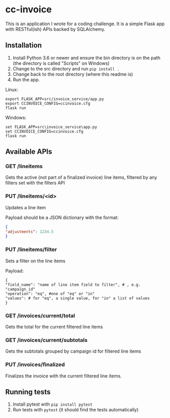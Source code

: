 # cc-invoice
This is an application I wrote for a coding challenge. It is a simple Flask app with RESTful(ish) APIs backed by SQLAlchemy.

## Installation
1. Install Python 3.6 or newer and ensure the bin directory is on the path (the directory is called "Scripts" on Windows)
1. Change to the src directory and run 
```pip install .```
1. Change back to the root directory (where this readme is)
1. Run the app.

Linux:
```
export FLASK_APP=src/invoice_service/app.py
export CCINVOICE_CONFIG=ccinvoice.cfg
flask run
```

Windows: 
```
set FLASK_APP=src\invoice_service\app.py
set CCINVOICE_CONFIG=ccinvoice.cfg
flask run
```

## Available APIs
### GET /lineitems
Gets the active (not part of a finalized invoice) line items, filtered by any filters set with the filters API
### PUT /lineitems/\<id\>
Updates a line item

Payload should be a JSON dictionary with the format:
```json
{
"adjustments": 1234.5
}
```

### PUT /lineitems/filter
Sets a filter on the line items

Payload:
```
{
"field_name": "name of line item field to filter", # , e.g. "campaign_id"
"operation": "eq", #one of "eq" or "in"
"values": # for "eq", a single value, for "in" a list of values
}
```

### GET /invoices/current/total
Gets the total for the current filtered line items

### GET /invoices/current/subtotals
Gets the subtotals grouped by campaign id for filtered line items

### PUT /invoices/finalized
Finalizes the invoice with the current filtered line items.


## Running tests
1. Install pytest with ```pip install pytest```
1. Run tests with ```pytest``` (it should find the tests automatically)
